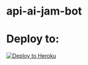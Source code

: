 # api-ai-jam-bot

# Deploy to:
[![Deploy to Heroku](https://www.herokucdn.com/deploy/button.svg)](https://heroku.com/deploy)
